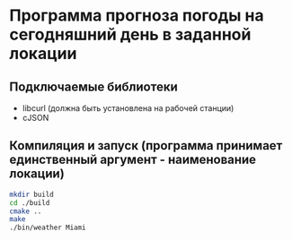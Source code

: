 # Программа прогноза погоды на сегодняшний день в заданной локации

## Подключаемые библиотеки
- libcurl (должна быть установлена на рабочей станции)
- cJSON

## Компиляция и запуск (программа принимает единственный аргумент - наименование локации)
```sh
mkdir build
cd ./build
cmake ..
make
./bin/weather Miami
```
